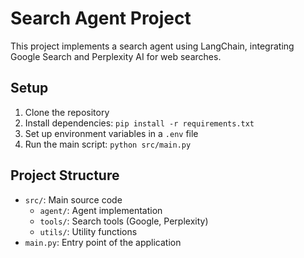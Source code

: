 # Search Agent Project

This project implements a search agent using LangChain, integrating Google Search and Perplexity AI for web searches.

## Setup

1. Clone the repository
2. Install dependencies: `pip install -r requirements.txt`
3. Set up environment variables in a `.env` file
4. Run the main script: `python src/main.py`

## Project Structure

- `src/`: Main source code
    - `agent/`: Agent implementation
    - `tools/`: Search tools (Google, Perplexity)
    - `utils/`: Utility functions
- `main.py`: Entry point of the application